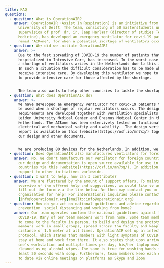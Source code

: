 ```yaml
---
title: FAQ
questions:
  - question: What is OperationAIR?
    answer: OperationAIR (Assist In Respiration) is an initiative from the Technical
      University of Delft. The team, consisting of 50 masterstudents under
      supervision of prof. dr. ir. Jaap Harlaar (director of studies Technical
      Medicine), has developed an emergency ventilator for covid-19 patients,
      named "AIRone", for when a potential shortage of ventilators occurs.
  - question: Why did we initiate OperationAIR?
    answer: >-
      Due to the fast spreading of COVID-19 the number of patients that are
      hospitalized in Intensive Care, has increased. In the worst-case scenario
      a shortage of ventilators arises in the Netherlands due to this increase.
      In such a situation the difficult consideration has to be made who is to
      receive intensive care. By developing this ventilator we hope to be able
      to provide intensive care for those affected by the shortage.


      The team also wants to help other countries to tackle the shortage of ventilators. Therefore, we have shared our design and documentation open source to enable other countries to make use of our knowledge. In addition, we offer support to other initiatives worldwide.
  - question: What does OperationAIR do?
    answer: >-
      We have developed an emergency ventilator for covid-19 patients that can
      be used when a shortage of regular ventilators occurs. The design
      requirements are developed together with ventilation specialists from the
      Leiden University Medical Center and Erasmus Medical Center in the
      Netherlands. The AIRone has been extensively tested on functionality,
      electrical and mechanical safety and usability.  The design verification
      report is available on this [website](https://osf.io/mn7xq/) together with
      our design and other documents.


      We are producing 80 devices for the Netherlands. In addition, we have shared our design and documentation open source enabling other countries to make use of our knowledge. We offer active support to foreign countries and initiatives. By sharing our design, answering questions about the development, production or implementation and offering support, we hope to help other countries to tackle the shortage of ventilators for covid-19 patients.
  - question: Does OperationAIR also manufactures ventilators for foreign countries?
    answer: No, we don't manufacture our ventilator for foreign countries. However,
      our design and documentation is open source available for use in other
      countries via this [website](https://osf.io/mn7xq/). In addition, we offer
      support to other initiatives worldwide.
  - question: I want to help, how can I contribute?
    answer: We are flattered by the amount of support offers. To maintain an
      overview of the offered help and suggestions, we would like to ask you to
      fill out the form via the link below. We then may contact you or you
      organisation for help! For international inquiries please contact
      [info@operationair.org](mailto:info@operationair.org)
  - question: How do you act on national guidelines and advice regarding infection
      prevention, social distancing and working from home?
    answer: Our team operates conform the national guidelines against the spread of
      COVID-19. Many of our team members work from home. Some team members need
      to come to the faculty in person, to build and design the prototype. Those
      members work in small groups, spread across the faculty and keep a
      distance of 1.5 meter at all times. OperationAIR set up an infection
      protocol, which states that members with light symptoms of COVID-19 should
      stay at home and work from there. It also states that upon arrival at
      one’s workstation and multiple times per day, his/her laptop must be
      cleaned using alcohol wipes. The same is true for washing hands for at
      least 20 seconds with soap. Furthermore, team members keep each other up
      to date via online meetings on platforms as Skype and Zoom
---
```

